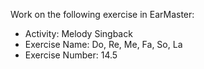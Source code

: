 Work on the following exercise in EarMaster:
- Activity: Melody Singback
- Exercise Name: Do, Re, Me, Fa, So, La
- Exercise Number: 14.5
